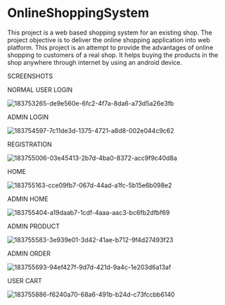 # OnlineShoppingSystem
This project is a web based shopping system for an existing shop. The project objective is to deliver the online shopping application into web platform. This project is an attempt to provide the advantages of online shopping to customers of a real shop. It helps buying the products in the shop anywhere through internet by using an android device.

SCREENSHOTS

NORMAL USER LOGIN

![183753265-de9e560e-6fc2-4f7a-8da6-a73d5a26e3fb](https://github.com/Sanket689/OnlineShoppingSystem/assets/123076146/b5c1d904-8fba-4f87-96b4-1ede530378c5)

ADMIN LOGIN

![183754597-7c11de3d-1375-4721-a8d8-002e044c9c62](https://github.com/Sanket689/OnlineShoppingSystem/assets/123076146/dfaea0df-4c12-418f-a42e-6f6023edb9e3)

REGISTRATION

![183755006-03e45413-2b7d-4ba0-8372-acc9f9c40d8a](https://github.com/Sanket689/OnlineShoppingSystem/assets/123076146/ebeb9ce7-db0f-4e26-98e5-f98a35090221)

HOME

![183755163-cce09fb7-067d-44ad-a1fc-5b15e6b098e2](https://github.com/Sanket689/OnlineShoppingSystem/assets/123076146/fb63df53-2b71-43fd-89de-c055d84b0d02)

ADMIN HOME

![183755404-a19daab7-1cdf-4aaa-aac3-bc6fb2dfbf69](https://github.com/Sanket689/OnlineShoppingSystem/assets/123076146/8c6b40c5-07f4-455c-9288-717759282a68)

ADMIN PRODUCT

![183755583-3e939e01-3d42-41ae-b712-9f4d27493f23](https://github.com/Sanket689/OnlineShoppingSystem/assets/123076146/27df6cc1-4b27-45b2-abea-6ec6cf34364e)

ADMIN ORDER

![183755693-94ef427f-9d7d-421d-9a4c-1e203d6a13af](https://github.com/Sanket689/OnlineShoppingSystem/assets/123076146/3c45efb2-9f9d-4a22-a9af-7dd0008b03fe)

USER CART

![183755886-f6240a70-68a6-491b-b24d-c73fccbb6140](https://github.com/Sanket689/OnlineShoppingSystem/assets/123076146/f81ecfe8-a7aa-4d6d-a068-ba8d432f61fc)

